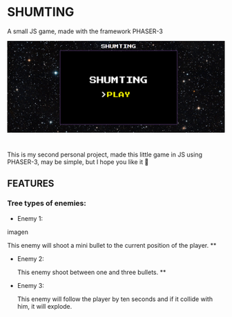 # SHUMTING
A small JS game, made with the framework PHASER-3

![](gitimg/Menu.png)

# 

This is my second personal project, made this little game in JS using PHASER-3, may be simple, but I hope you like it :eyes:

## FEATURES

### Tree types of enemies:

* Enemy 1:

 imagen
 
 This enemy will shoot a mini bullet to the current position of the player.
**
* Enemy 2:

  This enemy shoot between one and three bullets.
**
* Enemy 3:

  This enemy will follow the player by ten seconds and if it collide with him, it will explode.
